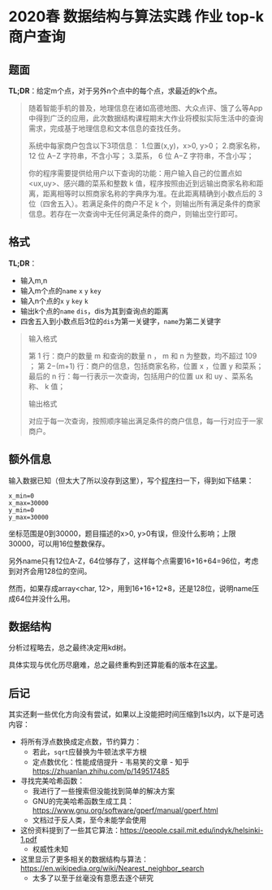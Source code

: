 # 2020春 数据结构与算法实践 作业 top-k商户查询

## 题面

**TL;DR**：给定m个点，对于另外n个点中的每个点，求最近的k个点。

> 随着智能手机的普及，地理信息在诸如高德地图、大众点评、饿了么等App中得到广泛的应用，此次数据结构课程期末大作业将模拟实际生活中的查询需求，完成基于地理信息和文本信息的查找任务。
>
> 系统中每家商户包含以下3项信息：
> 1.位置(x,y)，x>0, y>0；
> 2.商家名称， 12 位 A−Z 字符串，不含小写；
> 3.菜系， 6 位 A−Z 字符串，不含小写；
>
> 你的程序需要提供给用户以下查询的功能：用户输入自己的位置点如 <ux,uy>、感兴趣的菜系和整数 k 值，程序按照由近到远输出商家名称和距离，距离相等时以照商家名称的字典序为准。在此距离精确到小数点后的 3 位（四舍五入）。若满足条件的商户不足 k 个，则输出所有满足条件的商家信息。若存在一次查询中无任何满足条件的商户，则输出空行即可。

## 格式

**TL;DR**：

* 输入m,n
* 输入m个点的`name` `x` `y` `key`
* 输入n个点的`x` `y` `key` `k`
* 输出k个点的`name` `dis`，dis为其到查询点的距离
* 四舍五入到小数点后3位的`dis`为第一关键字，`name`为第二关键字

> 输入格式
>
> 第 1 行：商户的数量 m 和查询的数量 n ， m 和 n 为整数，均不超过 109 ；
> 第 2−(m+1) 行：商户的信息，包括商家名称，位置 x ，位置 y 和菜系；
> 最后的 n 行：每一行表示一次查询，包括用户的位置 ux 和 uy 、菜系名称、 k 值；
>
> 输出格式
>
> 对应于每一次查询，按照顺序输出满足条件的商户信息，每一行对应于一家商户。

## 额外信息

输入数据已知（但太大了所以没存到这里），写个[程序](#file-test-py)扫一下，得到如下结果：

```
x_min=0
x_max=30000
y_min=0
y_max=30000
```

坐标范围是0到30000，题目描述的x>0, y>0有误，但没什么影响；上限30000，可以用16位整数保存。

另外name只有12位A-Z，64位够存了，这样每个点需要16+16+64=96位，考虑到对齐会用128位的空间。

然而，如果存成array<char, 12>，用到16+16+12*8，还是128位，说明name压成64位并没什么用。

## 数据结构

分析过程略去，总之最终决定用kd树。

具体实现与优化历尽磨难，总之最终重构到还算能看的版本在[这里](#file-eoj_contest289_problemb-cpp)。

## 后记
其实还剩一些优化方向没有尝试，如果以上没能把时间压缩到1s以内，以下是可选内容：

* 将所有浮点数换成定点数，节约算力：
  * 若此，`sqrt`应替换为牛顿法求平方根
  * 定点数优化：性能成倍提升 - 韦易笑的文章 - 知乎 https://zhuanlan.zhihu.com/p/149517485
* 寻找完美哈希函数：
  * 我进行了一些搜索但没能找到简单的解决方案
  * GNU的完美哈希函数生成工具：https://www.gnu.org/software/gperf/manual/gperf.html
  * 文档过于反人类，至今未能学会使用
* 这份资料提到了一些其它算法：https://people.csail.mit.edu/indyk/helsinki-1.pdf
  * 权威性未知
* 这里显示了更多相关的数据结构与算法：https://en.wikipedia.org/wiki/Nearest_neighbor_search
  * 太多了以至于丝毫没有意愿去逐个研究